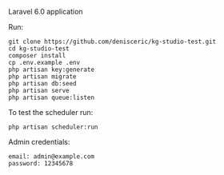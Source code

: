 Laravel 6.0 application

Run:

    git clone https://github.com/denisceric/kg-studio-test.git
    cd kg-studio-test
    composer install
    cp .env.example .env
    php artisan key:generate
    php artisan migrate
    php artisan db:seed
    php artisan serve
    php artisan queue:listen
    
To test the scheduler run:

    php artisan scheduler:run


Admin credentials:

    email: admin@example.com
    password: 12345678
